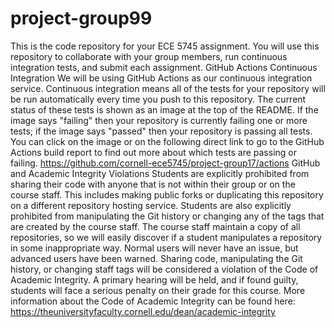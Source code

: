 # project-group99
This is the code repository for your ECE 5745 assignment. You will use this repository to collaborate with your group members, run continuous integration tests, and submit each assignment.  GitHub Actions Continuous Integration We will be using GitHub Actions as our continuous integration service. Continuous integration means all of the tests for your repository will be run automatically every time you push to this repository. The current status of these tests is shown as an image at the top of the README. If the image says "failing" then your repository is currently failing one or more tests; if the image says "passed" then your repository is passing all tests. You can click on the image or on the following direct link to go to the GitHub Actions build report to find out more about which tests are passing or failing.  https://github.com/cornell-ece5745/project-group17/actions GitHub and Academic Integrity Violations Students are explicitly prohibited from sharing their code with anyone that is not within their group or on the course staff. This includes making public forks or duplicating this repository on a different repository hosting service. Students are also explicitly prohibited from manipulating the Git history or changing any of the tags that are created by the course staff. The course staff maintain a copy of all repositories, so we will easily discover if a student manipulates a repository in some inappropriate way. Normal users will never have an issue, but advanced users have been warned.  Sharing code, manipulating the Git history, or changing staff tags will be considered a violation of the Code of Academic Integrity. A primary hearing will be held, and if found guilty, students will face a serious penalty on their grade for this course. More information about the Code of Academic Integrity can be found here:  https://theuniversityfaculty.cornell.edu/dean/academic-integrity
